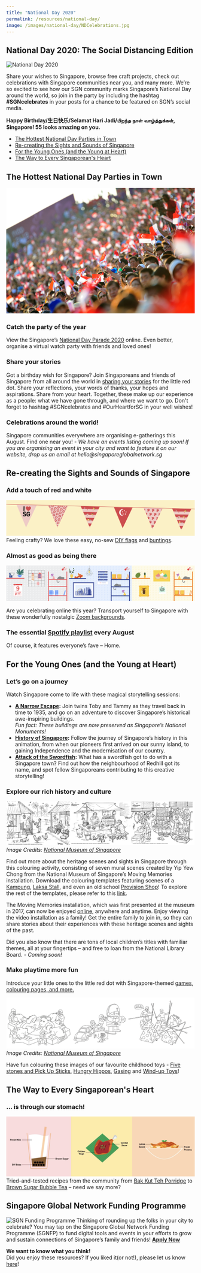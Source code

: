 ```yaml
---
title: "National Day 2020"
permalink: /resources/national-day/
image: /images/national-day/NDCelebrations.jpg
---
```


## National Day 2020: The Social Distancing Edition

![National Day 2020](/images/national-day/NDHeader.png)

Share your wishes to Singapore, browse free craft projects, check out celebrations with Singapore communities near you, and many more.
We’re so excited to see how our SGN community marks Singapore’s National Day around the world, so join in the party by including the hashtag **#SGNcelebrates** in your posts for a chance to be featured on SGN’s social media.

**Happy Birthday/生日快乐/Selamat Hari Jadi/பிறந்த நாள் வாழ்த்துக்கள், Singapore! 55 looks amazing on you.**

* [The Hottest National Day Parties in Town](#hottest-nd-parties)
* [Re-creating the Sights and Sounds of Singapore](#sights-and-sounds)
* [For the Young Ones (and the Young at Heart)](#young-ones)
* [The Way to Every Singaporean's Heart](#local-food-recipes)

## <a id="hottest-nd-parties"></a>The Hottest National Day Parties in Town
![National Day Celebrations](/images/national-day/NDCelebrations.jpg)
### Catch the party of the year
View the Singapore’s [National Day Parade 2020](https://www.ndp.gov.sg/whatshappening/bringing-ndp-to-our-homes/) online. Even better, organise a virtual watch party with friends and loved ones!

### Share your stories
Got a birthday wish for Singapore? Join Singaporeans and friends of Singapore from all around the world in [sharing your stories](https://www.ndp.gov.sg/ourheartforsg/overview) for the little red dot. Share your reflections, your words of thanks, your hopes and aspirations. Share from your heart. Together, these make up our experience as a people: what we have gone through, and where we want to go. Don't forget to hashtag #SGNcelebrates and #OurHeartforSG in your well wishes!

### Celebrations around the world!
Singapore communities everywhere are organising e-gatherings this August. Find one near you! _- We have an events listing coming up soon! If you are organising an event in your city and want to feature it on our website, drop us an email at hello@singaporeglobalnetwork.sg_

## <a id="sights-and-sounds"></a>Re-creating the Sights and Sounds of Singapore

### Add a touch of red and white
![National Day Buntings](/images/national-day/NDbuntings.png)
Feeling crafty? We love these easy, no-sew [DIY flags](https://www.singaporeglobalnetwork.gov.sg/docs/NDFlagDIY.pdf) and [buntings](https://www.singaporeglobalnetwork.gov.sg/docs/SGN-ND-Buntings.pdf).

### Almost as good as being there
![Zoom Background](/images/national-day/NDZoombg.png)

Are you celebrating online this year? Transport yourself to Singapore with these wonderfully nostalgic [Zoom backgrounds](https://www.singaporeglobalnetwork.gov.sg/resources/shntertainment/#wfh-stuff).

### The essential [Spotify playlist](https://open.spotify.com/playlist/2g7OIauaGcWWBAsfldwywB?si=Jxa_8dX6Rza4cnNuaJtQmQ) every August
Of course, it features everyone’s fave – Home.

## <a id="young-ones"></a>For the Young Ones (and the Young at Heart)

### Let’s go on a journey
Watch Singapore come to life with these magical storytelling sessions:

* **[A Narrow Escape](https://www.youtube.com/watch?v=GK-OIE0QqKM&feature=youtu.be):** Join twins Toby and Tammy as they travel back in time to 1935, and go on an adventure to discover Singapore’s historical awe-inspiring buildings.  
_Fun fact: These buildings are now preserved as Singapore’s National Monuments!_
* **[History of Singapore](https://www.youtube.com/watch?v=DbaQmATHoww):** Follow the journey of Singapore’s history in this animation, from when our pioneers first arrived on our sunny island, to gaining Independence and the modernisation of our country.  
* **[Attack of the Swordfish](https://www.facebook.com/NationalHeritageBoardSG/videos/2508430612805646/):** What has a swordfish got to do with a Singapore town? Find out how the neighbourhood of Redhill got its name, and spot fellow Singaporeans contributing to this creative storytelling!  

### Explore our rich history and culture
![Childhood Toys](/images/national-day/NMSNostalgia.png)
_Image Credits: [National Museum of Singapore](https://www.nhb.gov.sg/nationalmuseum/our-programmes/programmes-list/museumfromhome---get-curious)_

Find out more about the heritage scenes and sights in Singapore through this colouring activity, consisting of seven mural scenes created by Yip Yew Chong from the National Museum of Singapore’s Moving Memories installation. Download the colouring templates featuring scenes of a [Kampung](https://www.nhb.gov.sg/nationalmuseum/-/media/nms2017/documents/senior-programmes/colouring-templates/1_a4_moving-memories-1---kampung.pdf), [Laksa Stall](https://www.nhb.gov.sg/nationalmuseum/-/media/nms2017/documents/senior-programmes/colouring-templates/5_a4_moving-memories-5--laksa-stall.pdf), and even an old school [Provision Shop](https://www.nhb.gov.sg/nationalmuseum/-/media/nms2017/documents/senior-programmes/colouring-templates/7_a4_moving-memories-7--provision-shop.pdf)! To explore the rest of the templates, please refer to this [link](https://go.gov.sg/nms-senior-programmes). 

The Moving Memories installation, which was first presented at the museum in 2017, can now be enjoyed [online](https://www.youtube.com/watch?v=FraabLL9XdM), anywhere and anytime. Enjoy viewing the video installation as a family! Get the entire family to join in, so they can share stories about their experiences with these heritage scenes and sights of the past. 


Did you also know that there are tons of local children’s titles with familiar themes, all at your fingertips – and free to loan from the National Library Board. - _Coming soon!_

### Make playtime more fun
Introduce your little ones to the little red dot with Singapore-themed [games, colouring pages, and more.](https://www.singaporeglobalnetwork.gov.sg/resources/resources-for-kids/)

![Childhood Toys](/images/national-day/NMSChildhoodtoys.png)
_Image Credits: [National Museum of Singapore](https://www.nhb.gov.sg/nationalmuseum/our-programmes/programmes-list/museumfromhome---get-curious)_

Have fun colouring these images of our favourite childhood toys - [Five stones and Pick Up Sticks](https://www.nhb.gov.sg/nationalmuseum/-/media/nms2017/documents/programmes/museumfromhome/fivestones--pickup-sticks.pdf), [Hungry Hippos](https://www.nhb.gov.sg/nationalmuseum/-/media/nms2017/documents/programmes/museumfromhome/hungry-hippos.pdf), [Gasing](https://www.nhb.gov.sg/nationalmuseum/-/media/nms2017/documents/programmes/museumfromhome/gasing.pdf) and [Wind-up Toys](https://www.nhb.gov.sg/nationalmuseum/-/media/nms2017/documents/programmes/museumfromhome/wind-up-toys.pdf)!  

## <a id="local-food-recipes"></a>The Way to Every Singaporean's Heart

### … is through our stomach!
![SG Food](/images/national-day/NDFoodie.png)
Tried-and-tested recipes from the community from [Bak Kut Teh Porridge](https://www.singaporeglobalnetwork.gov.sg/food-for-thought/from-the-community/recipe-ideas-for-staying-at-home) to [Brown Sugar Bubble Tea](https://www.singaporeglobalnetwork.gov.sg/food-for-thought/from-the-community/from-bak-kut-teh-porridge-to-bak-chor-bee-hoon) – need we say more?

## Singapore Global Network Funding Programme
![SGN Funding Programme](/images/national-day/SGNFP-ND.png)
Thinking of rounding up the folks in your city to celebrate? You may tap on the Singapore Global Network Funding Programme (SGNFP) to fund digital tools and events in your efforts to grow and sustain connections of Singapore’s family and friends!
**[Apply Now](https://www.singaporeglobalnetwork.gov.sg/funding/)**

**We want to know what you think!**<br/>
Did you enjoy these resources? If you liked it(or not!), please let us know [here](https://forms.office.com/Pages/ResponsePage.aspx?id=ibqdZirxHE2gJkM0KNrTEUxffw-sT4ZGhbwfJLw5r6lUQkpRU0xSUkdDSFNBQkg5VjRGM1lPNkxRTy4u)!
